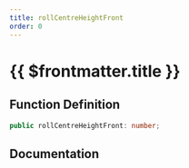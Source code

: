 ```yaml
---
title: rollCentreHeightFront
order: 0
---
```


# {{ $frontmatter.title }}

## Function Definition

```ts
public rollCentreHeightFront: number;
```

## Documentation

<!--@include: ./parts/rollCentreHeightFront.md-->
